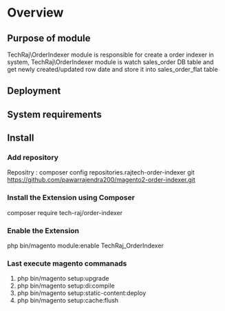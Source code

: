 # Overview
## Purpose of module

TechRaj\OrderIndexer module is responsible for create a order indexer in system,
TechRaj\OrderIndexer module is watch sales_order DB table and get newly created/updated row date and store it into sales_order_flat table
## Deployment
## System requirements

## Install
### Add repository
Repositry : composer config repositories.rajtech-order-indexer git https://github.com/pawarrajendra200/magento2-order-indexer.git
### Install the Extension using Composer
composer require tech-raj/order-indexer
### Enable the Extension

php bin/magento module:enable TechRaj_OrderIndexer

### Last execute magento commanads
1) php bin/magento setup:upgrade
2) php bin/magento setup:di:compile
3) php bin/magento setup:static-content:deploy
4) php bin/magento setup:cache:flush

